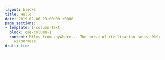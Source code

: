 ```yaml
---
layout: blocks
title: Hello
date: 2019-02-06 23:00:00 +0000
page_sections:
- template: 1-column-text
  block: one-column-1
  content: Miles from anywhere... The noise of civilisation fades. Welcome to the
    wilderness.
draft: true

---
```

